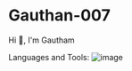 # Gauthan-007
Hi 👋, I'm Gautham


Languages and Tools:
![image](https://github.com/user-attachments/assets/b92f309d-1ff9-4d3e-94be-ffd507b118ef)

